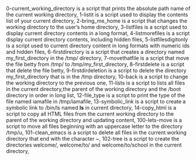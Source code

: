 0-current_working_directory is a script that prints the absolute path name of the current working directory,
1-listit is a script used to display the contents list of your current directory,
2-bring_me_home is a script that changes the working directory to the user’s home directory,
3-listfiles is a script used to display current directory contents in a long format,
4-listmorefiles is a script display current directory contents, including hidden files,
5-listfilesdigitonly is a script used to current directory content in long formats with numeric ids and hidden files,
6-firstdirectory is a script that creates a directory named my_first_directory in the /tmp/ directory,
7-movethatfile is a script that move the file betty from /tmp/ to /tmp/my_first_directory,
8-firstdelete is a script that delete the file betty,
9-firstdirdeletion is a script to delete the directory my_first_directory that is in the /tmp directory,
10-back is a script to change the working directory to the previous one,
11-lists is a script to lists all files in the current directory,the parent of the working directory and the /boot directory in order in long list,
12-file_type is a script to print the type of the file named iamafile in /tmp/iamafile,
13-symbolic_link is a script to create a symbolic link to /bin/ls named __ls__ in current directory,
14-copy_html is a script to copy all HTML files from the current working directory to the parent of the working directory and updating content,
100-lets-move is a script to move all files beginning with an uppercase letter to the directory /tmp/u,
101-clean_emacs is a script to delete all files in the current working directory that end with the character ~,
102-tree is a script to create the directories welcome/, welcome/to/ and welcome/to/school in the current directory,